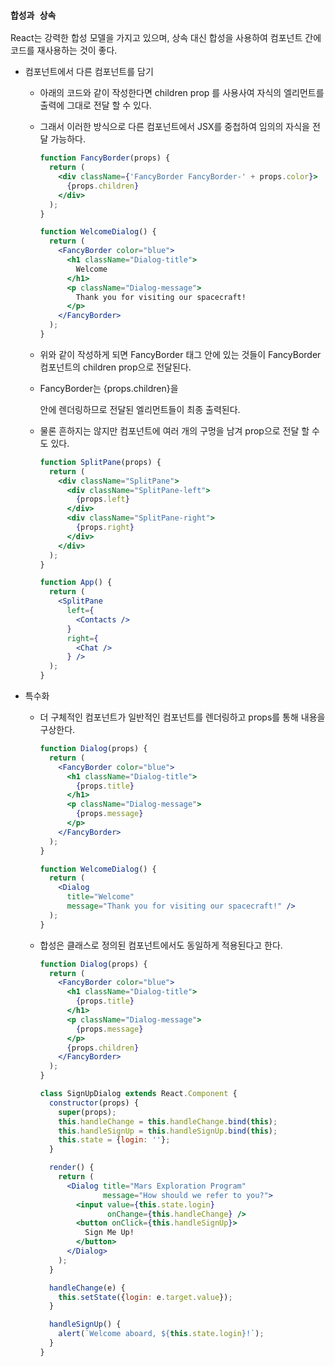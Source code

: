 ### `합성과 상속`

React는 강력한 합성 모델을 가지고 있으며, 상속 대신 합성을 사용하여 컴포넌트 간에 코드를 재사용하는 것이 좋다.

- 컴포넌트에서 다른 컴포넌트를 담기

  - 아래의 코드와 같이 작성한다면 children prop 를 사용사여 자식의 엘리먼트를 출력에 그대로 전달 할 수 있다.

  - 그래서 이러한 방식으로 다른 컴포넌트에서 JSX를 중첩하여 임의의 자식을 전달 가능하다.

    ```jsx
    function FancyBorder(props) {
      return (
        <div className={'FancyBorder FancyBorder-' + props.color}>
          {props.children}
        </div>
      );
    }
    ```

    ```jsx
    function WelcomeDialog() {
      return (
        <FancyBorder color="blue">
          <h1 className="Dialog-title">
            Welcome
          </h1>
          <p className="Dialog-message">
            Thank you for visiting our spacecraft!
          </p>
        </FancyBorder>
      );
    }
    ```

  - 위와 같이 작성하게 되면 FancyBorder 태그 안에 있는 것들이 FancyBorder 컴포넌트의 children prop으로 전달된다.

  - FancyBorder는 {props.children}을 <div> 안에 렌더링하므로 전달된 엘리먼트들이 최종 출력된다.

  - 물론 흔하지는 않지만 컴포넌트에 여러 개의 구멍을 남겨 prop으로 전달 할 수도 있다.

    ```jsx
    function SplitPane(props) {
      return (
        <div className="SplitPane">
          <div className="SplitPane-left">
            {props.left}
          </div>
          <div className="SplitPane-right">
            {props.right}
          </div>
        </div>
      );
    }
    
    function App() {
      return (
        <SplitPane
          left={
            <Contacts />
          }
          right={
            <Chat />
          } />
      );
    }
    ```

- 특수화

  - 더 구체적인 컴포넌트가 일반적인 컴포넌트를 렌더링하고 props를 통해 내용을 구상한다.

    ```jsx
    function Dialog(props) {
      return (
        <FancyBorder color="blue">
          <h1 className="Dialog-title">
            {props.title}
          </h1>
          <p className="Dialog-message">
            {props.message}
          </p>
        </FancyBorder>
      );
    }
    
    function WelcomeDialog() {
      return (
        <Dialog
          title="Welcome"
          message="Thank you for visiting our spacecraft!" />
      );
    }
    ```

  - 합성은 클래스로 정의된 컴포넌트에서도 동일하게 적용된다고 한다.

    ```jsx
    function Dialog(props) {
      return (
        <FancyBorder color="blue">
          <h1 className="Dialog-title">
            {props.title}
          </h1>
          <p className="Dialog-message">
            {props.message}
          </p>
          {props.children}
        </FancyBorder>
      );
    }
    
    class SignUpDialog extends React.Component {
      constructor(props) {
        super(props);
        this.handleChange = this.handleChange.bind(this);
        this.handleSignUp = this.handleSignUp.bind(this);
        this.state = {login: ''};
      }
    
      render() {
        return (
          <Dialog title="Mars Exploration Program"
                  message="How should we refer to you?">
            <input value={this.state.login}
                   onChange={this.handleChange} />
            <button onClick={this.handleSignUp}>
              Sign Me Up!
            </button>
          </Dialog>
        );
      }
    
      handleChange(e) {
        this.setState({login: e.target.value});
      }
    
      handleSignUp() {
        alert(`Welcome aboard, ${this.state.login}!`);
      }
    }
    ```